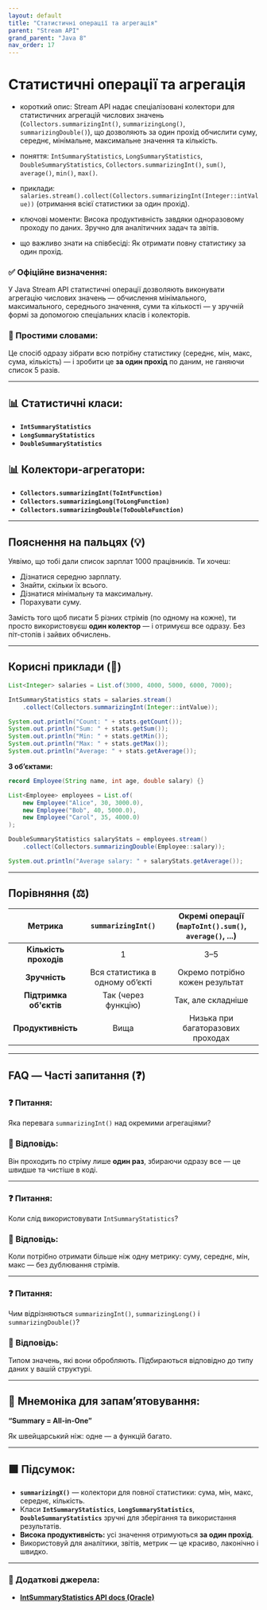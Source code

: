 ```yaml
---
layout: default
title: "Статистичні операції та агрегація"
parent: "Stream API"
grand_parent: "Java 8"
nav_order: 17
---
```


# Статистичні операції та агрегація

* короткий опис: Stream API надає спеціалізовані колектори для статистичних агрегацій числових значень (`Collectors.summarizingInt()`, `summarizingLong()`, `summarizingDouble()`), що дозволяють за один прохід обчислити суму, середнє, мінімальне, максимальне значення та кількість.

* поняття: `IntSummaryStatistics`, `LongSummaryStatistics`, `DoubleSummaryStatistics`, `Collectors.summarizingInt()`, `sum()`, `average()`, `min()`, `max()`.

* приклади: `salaries.stream().collect(Collectors.summarizingInt(Integer::intValue))` (отримання всієї статистики за один прохід).

* ключові моменти: Висока продуктивність завдяки одноразовому проходу по даних. Зручно для аналітичних задач та звітів.

* що важливо знати на співбесіді: Як отримати повну статистику за один прохід.

### **✅ Офіційне визначення:**

У Java Stream API статистичні операції дозволяють виконувати агрегацію числових значень — обчислення мінімального,
максимального, середнього значення, суми та кількості — у зручній формі за допомогою спеціальних класів і колекторів.

### **🧠 Простими словами:**

Це спосіб одразу зібрати всю потрібну статистику (середнє, мін, макс, сума, кількість) — і зробити це **за один прохід** по даним, не ганяючи список 5 разів.

---

## 📊 **Статистичні класи:**

* **`IntSummaryStatistics`**
* **`LongSummaryStatistics`**
* **`DoubleSummaryStatistics`**

## 📊 **Колектори-агрегатори:**

* **`Collectors.summarizingInt(ToIntFunction)`**
* **`Collectors.summarizingLong(ToLongFunction)`**
* **`Collectors.summarizingDouble(ToDoubleFunction)`**

---

## **Пояснення на пальцях (💡)**

Уявімо, що тобі дали список зарплат 1000 працівників. Ти хочеш:

* Дізнатися середню зарплату.
* Знайти, скільки їх всього.
* Дізнатися мінімальну та максимальну.
* Порахувати суму.

Замість того щоб писати 5 різних стрімів (по одному на кожне), ти просто використовуєш **один колектор** — і отримуєш все одразу. Без піт-стопів і зайвих обчислень.

---

## **Корисні приклади (🧪)**

```java
List<Integer> salaries = List.of(3000, 4000, 5000, 6000, 7000);

IntSummaryStatistics stats = salaries.stream()
    .collect(Collectors.summarizingInt(Integer::intValue));

System.out.println("Count: " + stats.getCount());
System.out.println("Sum: " + stats.getSum());
System.out.println("Min: " + stats.getMin());
System.out.println("Max: " + stats.getMax());
System.out.println("Average: " + stats.getAverage());
```

**З обʼєктами:**

```java
record Employee(String name, int age, double salary) {}

List<Employee> employees = List.of(
    new Employee("Alice", 30, 3000.0),
    new Employee("Bob", 40, 5000.0),
    new Employee("Carol", 35, 4000.0)
);

DoubleSummaryStatistics salaryStats = employees.stream()
    .collect(Collectors.summarizingDouble(Employee::salary));

System.out.println("Average salary: " + salaryStats.getAverage());
```

---

## **Порівняння (⚖️)**

|        Метрика         |       `summarizingInt()`        | Окремі операції (`mapToInt().sum()`, `average()`, ...) |
|:----------------------:|:-------------------------------:|:------------------------------------------------------:|
| **Кількість проходів** |                1                |                          3–5                           |
|     **Зручність**      | Вся статистика в одному обʼєкті |            Окремо потрібно кожен результат             |
| **Підтримка об'єктів** |       Так (через функцію)       |                   Так, але складніше                   |
|   **Продуктивність**   |              Вища               |           Низька при багаторазових проходах            |

---

## **FAQ — Часті запитання (❓)**

### **❓ Питання:**

 Яка перевага `summarizingInt()` над окремими агрегаціями?

### **💬 Відповідь:**

Він проходить по стріму лише **один раз**, збираючи одразу все — це швидше та чистіше в коді.

---

### **❓ Питання:**

 Коли слід використовувати `IntSummaryStatistics`?

### **💬 Відповідь:**

Коли потрібно отримати більше ніж одну метрику: суму, середнє, мін, макс — без дублювання стрімів.

---

### **❓ Питання:**

 Чим відрізняються `summarizingInt()`, `summarizingLong()` і `summarizingDouble()`?

### **💬 Відповідь:**

Типом значень, які вони обробляють. Підбираються відповідно до типу даних у вашій структурі.

---

## **🧠 Мнемоніка для запам’ятовування:**

**“Summary \= All-in-One”**

Як швейцарський ніж: одне — а функцій багато.

---

## **🟩 Підсумок:**

* **`summarizingX()`** — колектори для повної статистики: сума, мін, макс, середнє, кількість.
* Класи **`IntSummaryStatistics`**, **`LongSummaryStatistics`**, **`DoubleSummaryStatistics`** зручні для зберігання та використання результатів.
* **Висока продуктивність:** усі значення отримуються **за один прохід**.
* Використовуй для аналітики, звітів, метрик — це красиво, лаконічно і швидко.

---

### **🔗 Додаткові джерела:**

* [**IntSummaryStatistics API docs (Oracle)**](https://docs.oracle.com/en/java/javase/17/docs/api/java.base/java/util/IntSummaryStatistics.html)
